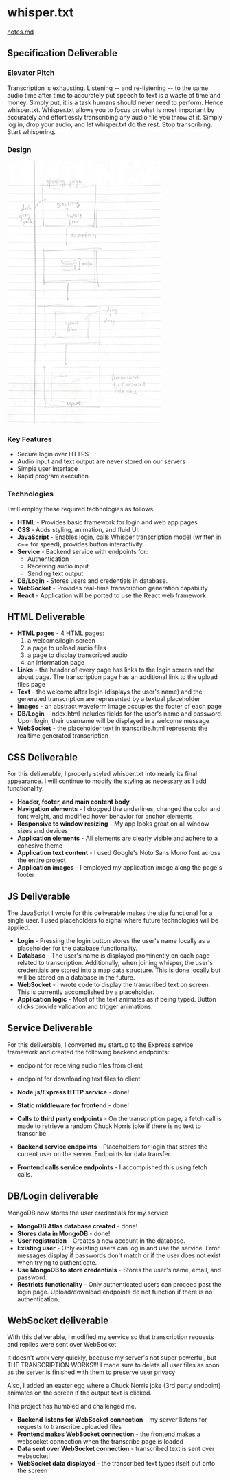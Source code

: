 # whisper.txt
[notes.md](notes.md)

## Specification Deliverable
### Elevator Pitch
Transcription is exhausting. Listening -- and re-listening -- to the same audio time after time to accurately put speech to text is a waste of time and money. Simply put, it is a task humans should never need to perform. Hence whisper.txt.
Whisper.txt allows you to focus on what is most important by accurately and effortlessly transcribing any audio file you throw at it. Simply log in, drop your audio, and let whisper.txt do the rest.
Stop transcribing. Start whispering.

### Design
![](Service/whisper_mock_UI.jpg)

### Key Features
- Secure login over HTTPS
- Audio input and text output are never stored on our servers
- Simple user interface
- Rapid program execution

### Technologies
I will employ these required technologies as follows
- **HTML** - Provides basic framework for login and web app pages.
- **CSS** - Adds styling, animation, and fluid UI.
- **JavaScript** - Enables login, calls Whisper transcription model (written in c++ for speed), provides button interactivity.
- **Service** - Backend service with endpoints for:
  - Authentication
  - Receiving audio input
  - Sending text output
- **DB/Login** - Stores users and credentials in database. 
- **WebSocket** - Provides real-time transcription generation capability
- **React** - Application will be ported to use the React web framework.

## HTML Deliverable
- **HTML pages** - 4 HTML pages: 
  1. a welcome/login screen
  2. a page to upload audio files
  3. a page to display transcribed audio
  4. an information page
- **Links** - the header of every page has links to the login screen and the about page. The transcription page has an additional link to the upload files page
- **Text** - the welcome after login (displays the user's name) and the generated transcription are represented by a textual placeholder
- **Images** - an abstract waveform image occupies the footer of each page
- **DB/Login** - index.html includes fields for the user's name and password. Upon login, their username will be displayed in a welcome message
- **WebSocket** - the placeholder text in transcribe.html represents the realtime generated transcription

## CSS Deliverable
For this deliverable, I properly styled whisper.txt into nearly its final appearance. I will continue to modify the styling as necessary as I add functionality.

- **Header, footer, and main content body**
- **Navigation elements** - I dropped the underlines, changed the color and font weight, and modified hover behavior for anchor elements
- **Responsive to window resizing** - My app looks great on all window sizes and devices
- **Application elements** - All elements are clearly visible and adhere to a cohesive theme
- **Application text content** - I used Google's Noto Sans Mono font across the entire project
- **Application images** - I employed my application image along the page's footer

## JS Deliverable
The JavaScript I wrote for this deliverable makes the site functional for a single user. I used placeholders to signal where future technologies will be applied.

- **Login** - Pressing the login button stores the user's name locally as a placeholder for the database functionality.
- **Database** - The user's name is displayed prominently on each page related to transcription. Additionally, when joining whisper, the user's credentials are stored into a map data structure. This is done locally but will be stored on a database in the future.
- **WebSocket** - I wrote code to display the transcribed text on screen. This is currently accomplished by a placeholder.
- **Application logic** - Most of the text animates as if being typed. Button clicks provide validation and trigger animations.

## Service Deliverable
For this deliverable, I converted my startup to the Express service framework and created the following backend endpoints:
- endpoint for receiving audio files from client
- endpoint for downloading text files to client

- **Node.js/Express HTTP service** - done!
- **Static middleware for frontend** - done!
- **Calls to third party endpoints** - On the transcription page, a fetch call is made to retrieve a random Chuck Norris joke if there is no text to transcribe
- **Backend service endpoints** - Placeholders for login that stores the current user on the server. Endpoints for data transfer.
- **Frontend calls service endpoints** - I accomplished this using fetch calls.

## DB/Login deliverable
MongoDB now stores the user credentials for my service

- **MongoDB Atlas database created** - done!
- **Stores data in MongoDB** - done!
- **User registration** - Creates a new account in the database.
- **Existing user** - Only existing users can log in and use the service. Error messages display if passwords don't match or if the user does not exist when trying to authenticate.
- **Use MongoDB to store credentials** - Stores the user's name, email, and password.
- **Restricts functionality** - Only authenticated users can proceed past the login page. Upload/download endpoints do not function if there is no authentication.

## WebSocket deliverable
With this deliverable, I modified my service so that transcription requests and replies were sent over WebSocket

It doesn't work very quickly, because my server's not super powerful, but THE TRANSCRIPTION WORKS!!! I made sure to delete all user files as soon as the server is finished with them to preserve user privacy

Also, I added an easter egg where a Chuck Norris joke (3rd party endpoint) animates on the screen if the output text is clicked. 

This project has humbled and challenged me.

- **Backend listens for WebSocket connection** - my server listens for requests to transcribe uploaded files
- **Frontend makes WebSocket connection** - the frontend makes a websocket connection when the transcribe page is loaded
- **Data sent over WebSocket connection** - transcribed text is sent over websocket!
- **WebSocket data displayed** - the transcribed text types itself out onto the screen
